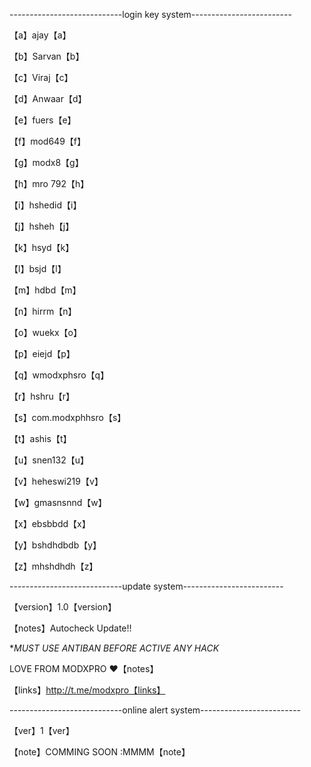----------------------------login key system-------------------------

【a】ajay【a】

【b】Sarvan【b】

【c】Viraj【c】          

【d】Anwaar【d】

【e】fuers【e】

【f】mod649【f】

【g】modx8【g】

【h】mro 792【h】

【i】hshedid【i】

【j】hsheh【j】

【k】hsyd【k】

【l】bsjd【l】

【m】hdbd【m】

【n】hirrm【n】

【o】wuekx【o】

【p】eiejd【p】

【q】wmodxphsro【q】

【r】hshru【r】

【s】com.modxphhsro【s】

【t】ashis【t】

【u】snen132【u】

【v】heheswi219【v】

【w】gmasnsnnd【w】

【x】ebsbbdd【x】

【y】bshdhdbdb【y】

【z】mhshdhdh【z】

----------------------------update system-------------------------

【version】1.0【version】

【notes】Autocheck Update!!

**MUST USE ANTIBAN BEFORE ACTIVE ANY HACK*

LOVE FROM MODXPRO ❤️【notes】 

【links】http://t.me/modxpro【links】

----------------------------online alert system-------------------------

【ver】1【ver】

【note】COMMING SOON :MMMM【note】
